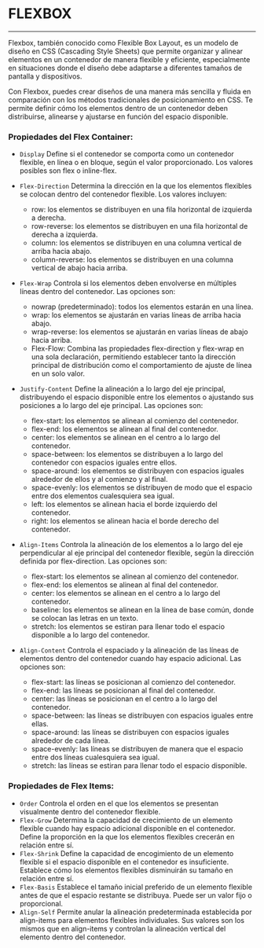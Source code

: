 # FLEXBOX
---
Flexbox, también conocido como Flexible Box Layout, es un modelo de diseño en CSS (Cascading Style Sheets) que permite organizar y alinear elementos en un contenedor de manera flexible y eficiente, especialmente en situaciones donde el diseño debe adaptarse a diferentes tamaños de pantalla y dispositivos.

Con Flexbox, puedes crear diseños de una manera más sencilla y fluida en comparación con los métodos tradicionales de posicionamiento en CSS. Te permite definir cómo los elementos dentro de un contenedor deben distribuirse, alinearse y ajustarse en función del espacio disponible.

### Propiedades del Flex Container:

* `Display` Define si el contenedor se comporta como un contenedor flexible, en línea o en bloque, según el valor proporcionado. Los valores posibles son flex o inline-flex.

* `Flex-Direction` Determina la dirección en la que los elementos flexibles se colocan dentro del contenedor flexible. Los valores incluyen:

	- row: los elementos se distribuyen en una fila horizontal de izquierda a derecha.
	- row-reverse: los elementos se distribuyen en una fila horizontal de derecha a izquierda.
	- column: los elementos se distribuyen en una columna vertical de arriba hacia abajo.
	- column-reverse: los elementos se distribuyen en una columna vertical de abajo hacia arriba.

* `Flex-Wrap` Controla si los elementos deben envolverse en múltiples líneas dentro del contenedor. Las opciones son:

	- nowrap (predeterminado): todos los elementos estarán en una línea.
	- wrap: los elementos se ajustarán en varias líneas de arriba hacia abajo.
	- wrap-reverse: los elementos se ajustarán en varias líneas de abajo hacia arriba.
	- Flex-Flow: Combina las propiedades flex-direction y flex-wrap en una sola declaración, permitiendo establecer tanto la dirección principal de distribución como el comportamiento de ajuste de línea en un solo valor.

* `Justify-Content` Define la alineación a lo largo del eje principal, distribuyendo el espacio disponible entre los elementos o ajustando sus posiciones a lo largo del eje principal. Las opciones son:

	- flex-start: los elementos se alinean al comienzo del contenedor.
	- flex-end: los elementos se alinean al final del contenedor.
	- center: los elementos se alinean en el centro a lo largo del contenedor.
	- space-between: los elementos se distribuyen a lo largo del contenedor con espacios iguales entre ellos.
	- space-around: los elementos se distribuyen con espacios iguales alrededor de ellos y al comienzo y al final.
	- space-evenly: los elementos se distribuyen de modo que el espacio entre dos elementos cualesquiera sea igual.
	- left: los elementos se alinean hacia el borde izquierdo del contenedor.
	- right: los elementos se alinean hacia el borde derecho del contenedor.

* `Align-Items` Controla la alineación de los elementos a lo largo del eje perpendicular al eje principal del contenedor flexible, según la dirección definida por flex-direction. Las opciones son:

	- flex-start: los elementos se alinean al comienzo del contenedor.
	- flex-end: los elementos se alinean al final del contenedor.
	- center: los elementos se alinean en el centro a lo largo del contenedor.
	- baseline: los elementos se alinean en la línea de base común, donde se colocan las letras en un texto.
	- stretch: los elementos se estiran para llenar todo el espacio disponible a lo largo del contenedor.

* `Align-Content` Controla el espaciado y la alineación de las líneas de elementos dentro del contenedor cuando hay espacio adicional. Las opciones son:

	- flex-start: las líneas se posicionan al comienzo del contenedor.
	- flex-end: las líneas se posicionan al final del contenedor.
	- center: las líneas se posicionan en el centro a lo largo del contenedor.
	- space-between: las líneas se distribuyen con espacios iguales entre ellas.
	- space-around: las líneas se distribuyen con espacios iguales alrededor de cada línea.
	- space-evenly: las líneas se distribuyen de manera que el espacio entre dos líneas cualesquiera sea igual.
	- stretch: las líneas se estiran para llenar todo el espacio disponible.


### Propiedades de Flex Items:

* `Order` Controla el orden en el que los elementos se presentan visualmente dentro del contenedor flexible.
* `Flex-Grow` Determina la capacidad de crecimiento de un elemento flexible cuando hay espacio adicional disponible en el contenedor. Define la proporción en la que los elementos flexibles crecerán en relación entre sí.
* `Flex-Shrink` Define la capacidad de encogimiento de un elemento flexible si el espacio disponible en el contenedor es insuficiente. Establece cómo los elementos flexibles disminuirán su tamaño en relación entre sí.
* `Flex-Basis` Establece el tamaño inicial preferido de un elemento flexible antes de que el espacio restante se distribuya. Puede ser un valor fijo o proporcional.
* `Align-Self` Permite anular la alineación predeterminada establecida por align-items para elementos flexibles individuales. Sus valores son los mismos que en align-items y controlan la alineación vertical del elemento dentro del contenedor.

